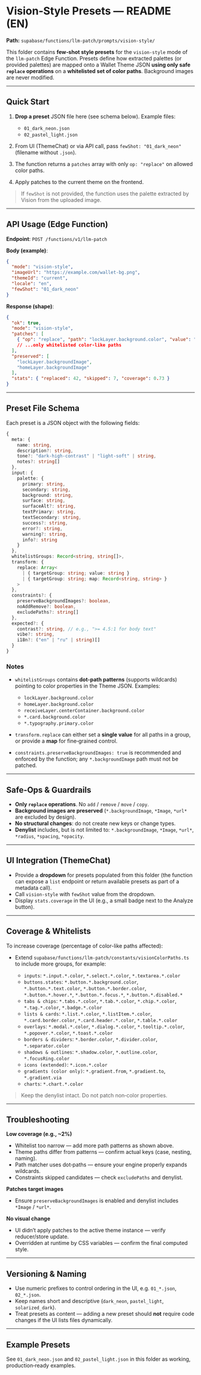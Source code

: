 # Vision‑Style Presets — README (EN)

**Path:** `supabase/functions/llm-patch/prompts/vision-style/`

This folder contains **few‑shot style presets** for the `vision-style` mode of the `llm-patch` Edge Function. Presets define how extracted palettes (or provided palettes) are mapped onto a Wallet Theme JSON **using only safe `replace` operations** on a **whitelisted set of color paths**. Background images are never modified.

---

## Quick Start

1. **Drop a preset** JSON file here (see schema below). Example files:

   * `01_dark_neon.json`
   * `02_pastel_light.json`
2. From UI (ThemeChat) or via API call, pass `fewShot: "01_dark_neon"` (filename without `.json`).
3. The function returns a `patches` array with only `op: "replace"` on allowed color paths.
4. Apply patches to the current theme on the frontend.

> If `fewShot` is not provided, the function uses the palette extracted by Vision from the uploaded image.

---

## API Usage (Edge Function)

**Endpoint**: `POST /functions/v1/llm-patch`

**Body (example)**:

```json
{
  "mode": "vision-style",
  "imageUrl": "https://example.com/wallet-bg.png",
  "themeId": "current",
  "locale": "en",
  "fewShot": "01_dark_neon"
}
```

**Response (shape)**:

```json
{
  "ok": true,
  "mode": "vision-style",
  "patches": [
    { "op": "replace", "path": "lockLayer.background.color", "value": "#0B0B10" }
    // ...only whitelisted color-like paths
  ],
  "preserved": [
    "lockLayer.backgroundImage",
    "homeLayer.backgroundImage"
  ],
  "stats": { "replaced": 42, "skipped": 7, "coverage": 0.73 }
}
```

---

## Preset File Schema

Each preset is a JSON object with the following fields:

```ts
{
  meta: {
    name: string,
    description?: string,
    tone?: "dark-high-contrast" | "light-soft" | string,
    notes?: string[]
  },
  input: {
    palette: {
      primary: string,
      secondary: string,
      background: string,
      surface: string,
      surfaceAlt?: string,
      textPrimary: string,
      textSecondary: string,
      success?: string,
      error?: string,
      warning?: string,
      info?: string
    }
  },
  whitelistGroups: Record<string, string[]>,
  transform: {
    replace: Array<
      | { targetGroup: string; value: string }
      | { targetGroup: string; map: Record<string, string> }
    >
  },
  constraints?: {
    preserveBackgroundImages?: boolean,
    noAddRemove?: boolean,
    excludePaths?: string[]
  },
  expected?: {
    contrast?: string, // e.g., ">= 4.5:1 for body text"
    vibe?: string,
    i18n?: ("en" | "ru" | string)[]
  }
}
```

### Notes

* `whitelistGroups` contains **dot‑path patterns** (supports wildcards) pointing to color properties in the Theme JSON. Examples:

  * `lockLayer.background.color`
  * `homeLayer.background.color`
  * `receiveLayer.centerContainer.background.color`
  * `*.card.background.color`
  * `*.typography.primary.color`
* `transform.replace` can either set a **single value** for all paths in a group, or provide a **map** for fine‑grained control.
* `constraints.preserveBackgroundImages: true` is recommended and enforced by the function; any `*.backgroundImage` path must not be patched.

---

## Safe‑Ops & Guardrails

* **Only `replace` operations**. No `add` / `remove` / `move` / `copy`.
* **Background images are preserved** (`*.backgroundImage`, `*Image`, `*url*` are excluded by design).
* **No structural changes**: do not create new keys or change types.
* **Denylist** includes, but is not limited to: `*.backgroundImage`, `*Image`, `*url*`, `*radius`, `*spacing`, `*opacity`.

---

## UI Integration (ThemeChat)

* Provide a **dropdown** for presets populated from this folder (the function can expose a `list` endpoint or return available presets as part of a metadata call).
* Call `vision-style` with `fewShot` value from the dropdown.
* Display `stats.coverage` in the UI (e.g., a small badge next to the Analyze button).

---

## Coverage & Whitelists

To increase coverage (percentage of color-like paths affected):

* Extend `supabase/functions/llm-patch/constants/visionColorPaths.ts` to include more groups, for example:

  * `inputs`: `*.input.*.color`, `*.select.*.color`, `*.textarea.*.color`
  * `buttons.states`: `*.button.*.background.color`, `*.button.*.text.color`, `*.button.*.border.color`, `*.button.*.hover.*`, `*.button.*.focus.*`, `*.button.*.disabled.*`
  * `tabs & chips`: `*.tabs.*.color`, `*.tab.*.color`, `*.chip.*.color`, `*.tag.*.color`, `*.badge.*.color`
  * `lists & cards`: `*.list.*.color`, `*.listItem.*.color`, `*.card.border.color`, `*.card.header.*.color`, `*.table.*.color`
  * `overlays`: `*.modal.*.color`, `*.dialog.*.color`, `*.tooltip.*.color`, `*.popover.*.color`, `*.toast.*.color`
  * `borders & dividers`: `*.border.color`, `*.divider.color`, `*.separator.color`
  * `shadows & outlines`: `*.shadow.color`, `*.outline.color`, `*.focusRing.color`
  * `icons (extended)`: `*.icon.*.color`
  * `gradients (color only)`: `*.gradient.from`, `*.gradient.to`, `*.gradient.via`
  * `charts`: `*.chart.*.color`

> Keep the denylist intact. Do not patch non‑color properties.

---

## Troubleshooting

**Low coverage (e.g., \~2%)**

* Whitelist too narrow — add more path patterns as shown above.
* Theme paths differ from patterns — confirm actual keys (case, nesting, naming).
* Path matcher uses dot‑paths — ensure your engine properly expands wildcards.
* Constraints skipped candidates — check `excludePaths` and denylist.

**Patches target images**

* Ensure `preserveBackgroundImages` is enabled and denylist includes `*Image` / `*url*`.

**No visual change**

* UI didn’t apply patches to the active theme instance — verify reducer/store update.
* Overridden at runtime by CSS variables — confirm the final computed style.

---

## Versioning & Naming

* Use numeric prefixes to control ordering in the UI, e.g. `01_*.json`, `02_*.json`.
* Keep names short and descriptive (`dark_neon`, `pastel_light`, `solarized_dark`).
* Treat presets as content — adding a new preset should **not** require code changes if the UI lists files dynamically.

---

## Example Presets

See `01_dark_neon.json` and `02_pastel_light.json` in this folder as working, production‑ready examples.
